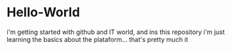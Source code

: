# Hello-World

i'm getting started with github and IT world, and ins this repository i'm just learning the basics about the plataform...
that's pretty much it
